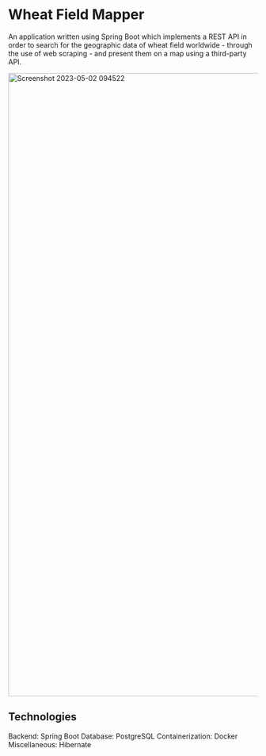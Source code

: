 # Wheat Field Mapper 

An application written using Spring Boot which implements a REST API in order to search for the geographic data of wheat field worldwide - through the use of web scraping - and  present them on a map using a third-party API.


<img width="1257" alt="Screenshot 2023-05-02 094522" src="https://user-images.githubusercontent.com/42959429/235598695-f8255830-61b1-4dee-9e28-2833c6fe5d5d.png">

## Technologies

Backend: Spring Boot
Database: PostgreSQL
Containerization: Docker
Miscellaneous: Hibernate

